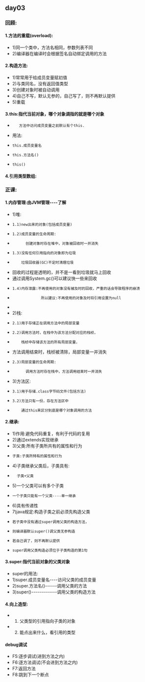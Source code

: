 ## day03
### 回顾:
#### 1.方法的重载(overload):
-   1)同一个类中，方法名相同，参数列表不同
-   2)编译器在编译时会根据签名自动绑定调用的方法
#### 2.构造方法:
-   1)常常用于给成员变量赋初值
-   2)与类同名，没有返回值类型
-   3)创建对象时被自动调用
-   4)自己不写，默认无参的，自己写了，则不再默认提供
-   5)重载
#### 3.this:指代当前对象，哪个对象调指的就是哪个对象
-        方法中访问成员变量之前默认有个this.
-   用法:
-     this.成员变量名
-     this.方法名()
-     this()
#### 4.引用类型数组:
>
### 正课:
#### 1.内存管理:由JVM管理----了解
-   1)堆:
-     1.1)new出来的对象(包括成员变量)
-     1.2)成员变量的生命周期:
-           创建对象时存在堆中，对象被回收时一并消失
-     1.3)没有任何引用指向的对象即为垃圾
-         垃圾回收器(GC)不定时清理垃圾
- 	回收的过程是透明的，并不是一看到垃圾就马上回收
- 	通过调用System.gc()可以建议快一些来回收
-     1.4)内存泄露:不再使用的对象没有被及时的回收，严重的话会导致程序的崩溃
-                  所以建议:不再使用的对象及时将引用设置为null
-       
-   2)栈:
-     2.1)用于存储正在调用方法中的局部变量
-     2.2)调用方法时，在栈中为该方法分配对应的栈桢，
-         栈桢中存储该方法的所有局部变量，
- 	方法调用结束时，栈桢被清除，局部变量一并消失
-     2.3)局部变量的生命周期:
-           调用方法时存在栈中，方法调用结束时一并消失
-   3)方法区:
-     3.1)用于存储.class字节码文件(包括方法)
-     3.2)方法只有一份，存在方法区中
-         通过this来区分到底是哪个对象调用的方法
>
#### 2.继承:
-   1)作用:避免代码重复，有利于代码的复用
-   2)通过extends实现继承
-   3)父类:所有子类所共有的属性和行为
-     子类:子类所特有的属性和行为
-   4)子类继承父类后，子类具有:
-       子类+父类
-   5)一个父类可以有多个子类
-     一个子类只能有一个父类----单一继承
-   6)具有传递性
-   7)java规定:构造子类之前必须先构造父类
-     若子类中没有通过super调用父类的构造方法，
-     则编译器默认super()调父类无参构造
-     若自己调了，则不再默认提供
-     super调用父类构造必须位于子类构造的第1句
>
#### 3.super:指代当前对象的父类对象
-   super的用法:
-    1)super.成员变量名----访问父类的成员变量
-    2)super.方法名()------调用父类的方法
-    3)super()-------------调用父类的构造方法
>
#### 4.向上造型:
- 1. 父类型的引用指向子类的对象
- 2. 能点出来什么，看引用的类型
>
#### debug调试 
- F5:逐步调试(进到方法之内)
- F6:逐方法调试(不会进到方法之内)
- F7:返回方法
- F8:跳到下一个断点
>

